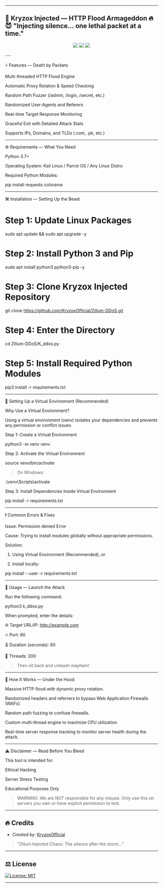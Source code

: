 
---
🚀 Kryzox Injected — HTTP Flood Armageddon 🔥😈
"Injecting silence... one lethal packet at a time."
---

<p align="center">
  <img src="https://img.shields.io/badge/Python-3.7+-blue?style=for-the-badge" />
  <img src="https://img.shields.io/badge/Platform-Linux-important?style=for-the-badge" />
  <img src="https://img.shields.io/badge/License-MIT-green?style=for-the-badge" />
</p>
---

⚡ Features — Death by Packets

Multi-threaded HTTP Flood Engine

Automatic Proxy Rotation & Speed Checking

Random Path Fuzzer (/admin, /login, /secret, etc.)

Randomized User-Agents and Referers

Real-time Target Response Monitoring

Graceful Exit with Detailed Attack Stats

Supports IPs, Domains, and TLDs (.com, .pk, etc.)



---

⚙ Requirements — What You Need

Python 3.7+

Operating System: Kali Linux / Parrot OS / Any Linux Distro

Required Python Modules:

pip install requests colorama



---

🛠 Installation — Setting Up the Beast

# Step 1: Update Linux Packages
sudo apt update && sudo apt upgrade -y

# Step 2: Install Python 3 and Pip
sudo apt install python3 python3-pip -y

# Step 3: Clone Kryzox Injected Repository
git clone https://github.com/KryzoxOfficial/Zillum-DDoS.git

# Step 4: Enter the Directory
cd Zillum-DDoS/K_ddos.py

# Step 5: Install Required Python Modules
pip3 install -r requirements.txt


---

🧩 Setting Up a Virtual Environment (Recommended)

Why Use a Virtual Environment?

Using a virtual environment (venv) isolates your dependencies and prevents any permission or conflict issues.

Step 1: Create a Virtual Environment

python3 -m venv venv

Step 2: Activate the Virtual Environment

source venv/bin/activate

> On Windows:

.\venv\Scripts\activate



Step 3: Install Dependencies Inside Virtual Environment

pip install -r requirements.txt


---

❗ Common Errors & Fixes

Issue: Permission denied Error

Cause: Trying to install modules globally without appropriate permissions.

Solution:

1. Using Virtual Environment (Recommended), or


2. Install locally:

pip install --user -r requirements.txt




---

🚀 Usage — Launch the Attack

Run the following command:

python3 k_ddos.py

When prompted, enter the details:

🌐 Target URL/IP: http://example.com

🔥 Port: 80

⏳ Duration (seconds): 60

🚀 Threads: 200


> Then sit back and unleash mayhem!




---

🧠 How It Works — Under the Hood

Massive HTTP flood with dynamic proxy rotation.

Randomized headers and referrers to bypass Web Application Firewalls (WAFs).

Random path fuzzing to confuse firewalls.

Custom multi-thread engine to maximize CPU utilization.

Real-time server response tracking to monitor server health during the attack.



---

⚠ Disclaimer — Read Before You Bleed

This tool is intended for:

Ethical Hacking

Server Stress Testing

Educational Purposes Only


> WARNING:
We are NOT responsible for any misuse.
Only use this on servers you own or have explicit permission to test.




---

## 🔥 Credits
- *Created by:* [KryzoxOfficial](https://github.com/KryzoxOfficial)

> "Zillum Injected Chaos: The silence after the storm..."

---

## ⚖ License
[![License: MIT](https://img.shields.io/badge/License-MIT-green?style=flat-square)](https://github.com/KryzoxOfficial/Zillum-DDoS/blob/main/LICENSE)



---

